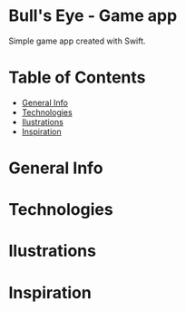# Bull's Eye - Game app

Simple game app created with Swift.

# Table of Contents

- <a href="General Info" >General Info</a>
- <a href="Technologies">Technologies</a>
- <a href="Ilustrations">Ilustrations</a>
- <a href="">Inspiration</a>

# General Info

# Technologies

# Ilustrations

# Inspiration
